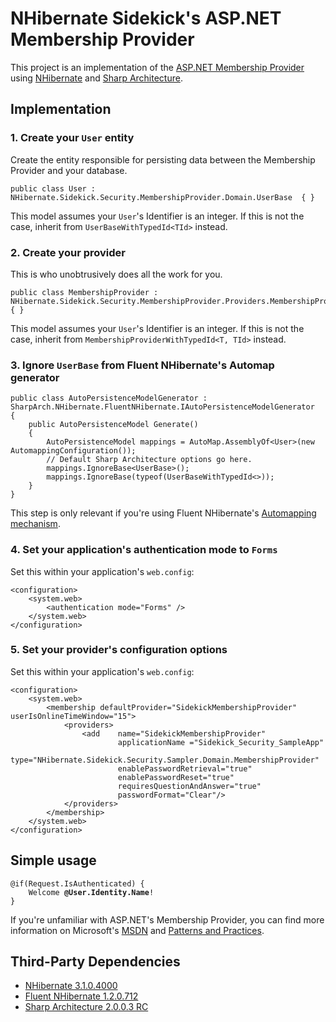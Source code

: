 ﻿NHibernate Sidekick's ASP.NET Membership Provider
=================================================
This project is an implementation of the [ASP.NET Membership Provider](http://msdn.microsoft.com/en-us/library/yh26yfzy.aspx) using [NHibernate](http://nhforge.org) and [Sharp Architecture](http://www.sharparchitecture.net/).

Implementation
---------------------
### 1. Create your `User` entity
Create the entity responsible for persisting data between the Membership Provider and your database.
<pre><code>public class User : NHibernate.Sidekick.Security.MembershipProvider.Domain.UserBase  { }
</code></pre>

This model assumes your `User`'s Identifier is an integer. If this is not the case, inherit from `UserBaseWithTypedId<TId>` instead.

### 2. Create your provider
This is who unobtrusively does all the work for you.
<pre><code>public class MembershipProvider : NHibernate.Sidekick.Security.MembershipProvider.Providers.MembershipProvider&lt;User> { }
</code></pre>
This model assumes your `User`'s Identifier is an integer. If this is not the case, inherit from `MembershipProviderWithTypedId<T, TId>` instead.

### 3. Ignore `UserBase` from Fluent NHibernate's Automap generator
<pre><code>public class AutoPersistenceModelGenerator : SharpArch.NHibernate.FluentNHibernate.IAutoPersistenceModelGenerator
{
	public AutoPersistenceModel Generate()
    {
		AutoPersistenceModel mappings = AutoMap.AssemblyOf&lt;User>(new AutomappingConfiguration());
		// Default Sharp Architecture options go here.		
		mappings.IgnoreBase&lt;UserBase>();
		mappings.IgnoreBase(typeof(UserBaseWithTypedId&lt;>));
	}
}
</code></pre>
This step is only relevant if you're using Fluent NHibernate's [Automapping mechanism](http://wiki.fluentnhibernate.org/Auto_mapping).

### 4. Set your application's authentication mode to `Forms` 
Set this within your application's `web.config`:
<pre><code>&lt;configuration>
	&lt;system.web>
		&lt;authentication mode="Forms" />
	&lt;/system.web>
&lt;/configuration>
</code></pre>

### 5. Set your provider's configuration options
Set this within your application's `web.config`:
<pre><code>&lt;configuration>
	&lt;system.web>
		&lt;membership defaultProvider="SidekickMembershipProvider" userIsOnlineTimeWindow="15">
			&lt;providers>
				&lt;add    name="SidekickMembershipProvider"
						applicationName ="Sidekick_Security_SampleApp"
						type="NHibernate.Sidekick.Security.Sampler.Domain.MembershipProvider"
						enablePasswordRetrieval="true"
						enablePasswordReset="true"
						requiresQuestionAndAnswer="true"
						passwordFormat="Clear"/>
			&lt;/providers>
		&lt;/membership>
	&lt;/system.web>
&lt;/configuration>
</code></pre>

Simple usage
-------------
<pre><code>@if(Request.IsAuthenticated) {
    <text>Welcome <strong>@User.Identity.Name</strong>!</text>
}
</pre></code>
If you're unfamiliar with ASP.NET's Membership Provider, you can find more information on Microsoft's [MSDN](http://msdn.microsoft.com/en-us/library/system.web.security.membership.aspx) and [Patterns and Practices](http://msdn.microsoft.com/en-us/library/ff648345.aspx).

Third-Party Dependencies
-------------------------
* [NHibernate 3.1.0.4000](http://sourceforge.net/projects/nhibernate/files/NHibernate/)
* [Fluent NHibernate 1.2.0.712](http://fluentnhibernate.org/downloads)
* [Sharp Architecture 2.0.0.3 RC](https://github.com/sharparchitecture/Sharp-Architecture/downloads)
